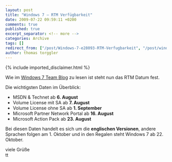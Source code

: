 ```yaml
---
layout: post
title: "Windows 7 – RTM Verfügbarkeit"
date: 2009-07-22 09:59:11 +0200
comments: true
published: true
excerpt_separator: <!-- more -->
categories: Archive
tags: []
redirect_from: ["/post/Windows-7-e28093-RTM-Verfugbarkeit", "/post/windows-7-e28093-rtm-verfugbarkeit"]
author: thomas torggler
---
```

<!-- more -->
{% include imported_disclaimer.html %}
<p>Wie im <a href="http://windowsteamblog.com/blogs/windows7/archive/2009/07/21/when-will-you-get-windows-7-rtm.aspx">Windows 7 Team Blog</a> zu lesen ist steht nun das RTM Datum fest.</p>  <p>Die wichtigsten Daten im Überblick:</p>  <ul>   <li>MSDN &amp; Technet ab <strong>6. August</strong>&#160;</li>    <li>Volume License mit SA ab <strong>7. August</strong></li>    <li>Volume License ohne SA ab <strong>1. September</strong></li>    <li>Microsoft Partner Network Portal ab <strong>16. August</strong></li>    <li>Microsoft Action Pack ab <strong>23. August</strong></li> </ul>  <p>Bei diesen Daten handelt es sich um die <strong>englischen Versionen</strong>, andere Sprachen folgen am 1. Oktober und in den Regalen steht Windows 7 ab 22. Oktober.</p>  <p>viele Grüße    <br />tt</p>
